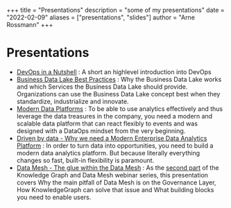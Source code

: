+++
title = "Presentations"
description = "some of my presentations"
date = "2022-02-09"
aliases = ["presentations", "slides"]
author = "Arne Rossmann"
+++

# Presentations

* [DevOps in a Nutshell](https://www.slideshare.net/ArneRossmann/devops-in-a-nutshell-143204355) : A short an highlevel introduction into DevOps
* [Business Data Lake Best Practices](https://www.slideshare.net/capgemini/business-data-lake-best-practices) : Why the Business Data Lake works and which Services the Business Data Lake should provide. Organizations can use the Business Data Lake concept best when they standardize, industrialize and innovate.
* [Modern Data Platforms](https://www.slideshare.net/ArneRossmann/modern-data-platforms) : To be able to use analytics effectively and thus leverage the data treasures in the company, you need a modern and scalable data platform that can react flexibly to events and was designed with a DataOps mindset from the very beginning.
* [Driven by data - Why we need a Modern Enterprise Data Analytics Platform](https://www.slideshare.net/ArneRossmann/driven-by-data-why-we-need-a-modern-enterprise-data-analytics-platform) : In order to turn data into opportunities, you need to build a modern data analytics platform. But because literally everything changes so fast, built-in flexibility is paramount.
* [Data Mesh - The glue within the Data Mesh](/files/NordicsWebinar_KnowledgeGraphDataMesh_20220510.pdf) : As the [second part](https://go.capgeminigroup.com/l/95412/2022-04-13/6866yh) of the Knowledge Graph and Data Mesh webinar series, this presentation covers Why the main pitfall of Data Mesh is on the Governance Layer, How KnowledgeGraph can solve that issue and What building blocks you need to enable users.
